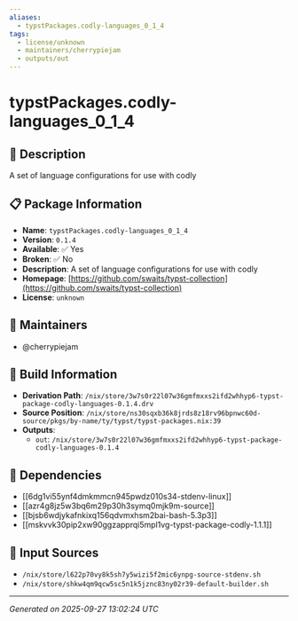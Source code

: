 ```yaml
---
aliases:
  - typstPackages.codly-languages_0_1_4
tags:
  - license/unknown
  - maintainers/cherrypiejam
  - outputs/out
---
```


# typstPackages.codly-languages_0_1_4

## 📝 Description

A set of language configurations for use with codly

## 📋 Package Information

- **Name**: `typstPackages.codly-languages_0_1_4`
- **Version**: `0.1.4`
- **Available**: ✅ Yes
- **Broken**: ✅ No
- **Description**: A set of language configurations for use with codly
- **Homepage**: [https://github.com/swaits/typst-collection](https://github.com/swaits/typst-collection)
- **License**: `unknown`
## 👥 Maintainers

- @cherrypiejam


## 🔧 Build Information

- **Derivation Path**: `/nix/store/3w7s0r22l07w36gmfmxxs2ifd2whhyp6-typst-package-codly-languages-0.1.4.drv`
- **Source Position**: `/nix/store/ns30sqxb36k8jrds8z18rv96bpnwc60d-source/pkgs/by-name/ty/typst/typst-packages.nix:39`
- **Outputs**:
  - `out`:  `/nix/store/3w7s0r22l07w36gmfmxxs2ifd2whhyp6-typst-package-codly-languages-0.1.4`

## 🔗 Dependencies

- [[6dg1vi55ynf4dmkmmcn945pwdz010s34-stdenv-linux]]
- [[azr4g8jz5w3bq6m29p30h3symq0mjk9m-source]]
- [[bjsb6wdjykafnkixq156qdvmxhsm2bai-bash-5.3p3]]
- [[mskvvk30pip2xw90ggzapprqi5mpl1vg-typst-package-codly-1.1.1]]

## 📁 Input Sources

- `/nix/store/l622p70vy8k5sh7y5wizi5f2mic6ynpg-source-stdenv.sh`
- `/nix/store/shkw4qm9qcw5sc5n1k5jznc83ny02r39-default-builder.sh`

---
*Generated on 2025-09-27 13:02:24 UTC*
